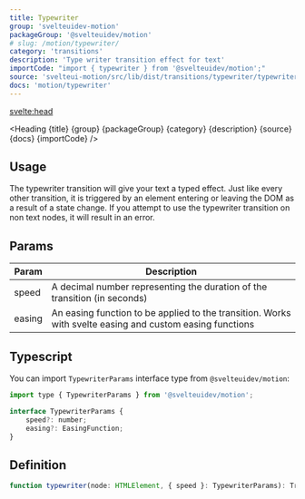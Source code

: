 ```yaml
---
title: Typewriter
group: 'svelteuidev-motion'
packageGroup: '@svelteuidev/motion'
# slug: /motion/typewriter/
category: 'transitions'
description: 'Type writer transition effect for text'
importCode: "import { typewriter } from '@svelteuidev/motion';"
source: 'svelteui-motion/src/lib/dist/transitions/typewriter/typewriter.ts'
docs: 'motion/typewriter'
---
```


<script lang='ts'>
    import { Demo, MotionDemos } from "@svelteuidev/demos";
    import { Heading } from '$lib/components';
</script>

<svelte:head>
  <title>{title} - SvelteUI</title>
</svelte:head>

<Heading {title} {group} {packageGroup} {category} {description} {source} {docs} {importCode} />

## Usage

The typewriter transition will give your text a typed effect. Just like every other transition, it is triggered by an element entering or leaving the DOM as a result of a state change. If you attempt to use the typewriter transition on non text nodes, it will result in an error.

<Demo demo={MotionDemos.typewriterDemo} />

## Params

| Param  | Description                                                                                              |
| ------ | -------------------------------------------------------------------------------------------------------- |
| speed  | A decimal number representing the duration of the transition (in seconds)                                |
| easing | An easing function to be applied to the transition. Works with svelte easing and custom easing functions |

## Typescript

You can import `TypewriterParams` interface type from `@svelteuidev/motion`:

```js
import type { TypewriterParams } from '@svelteuidev/motion';

interface TypewriterParams {
    speed?: number;
    easing?: EasingFunction;
}
```

## Definition

```js
function typewriter(node: HTMLElement, { speed }: TypewriterParams): TransitionConfig;
```
